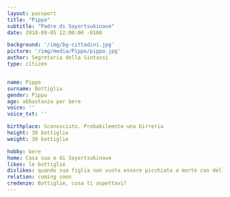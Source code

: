 ```yaml
---
layout: passport
title: "Pippo"
subtitle: "Padre di Sayortsukinave"
date: 2018-09-05 12:00:00 -0100

background: '/img/bg-cittadini.jpg'
picture: '/img/media/Pippo/pippo.jpg'
author: Segretaria della Sintassi
type: citizen


name: Pippo
surname: Bottiglia
gender: Pippo
age: abbastanza per bere
voice: ''
voice_txt: ''

birthplace: Sconosciuto. Probabilmente una birreria
height: 30 bottiglie
weight: 30 bottiglie

hobby: bere
home: Casa sua e di Sayortsukinave
likes: le bottiglie
dislikes: quando sua figlia non vuole essere picchiata a morte con delle bottiglie
relation: coming soon
credenze: Bottiglie, cosa ti aspettavi?
---
```


